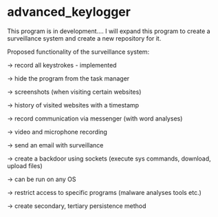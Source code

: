 # advanced_keylogger

This program is in development....
I will expand this program to create a surveillance system and create a new repository for it.

Proposed functionality of the surveillance system:

-> record all keystrokes - implemented

-> hide the program from the task manager

-> screenshots (when visiting certain websites)

-> history of visited websites with a timestamp 

-> record communication via messenger (with word analyses)

-> video and microphone recording 

-> send an email with surveillance

-> create a backdoor using sockets (execute sys commands, download, upload files)

-> can be run on any OS

-> restrict access to specific programs (malware analyses tools etc.)

-> create secondary, tertiary persistence method

